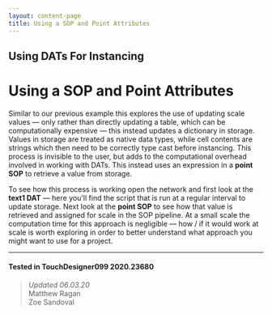 ```yaml
---
layout: content-page
title: Using a SOP and Point Attributes
---
```


## Using DATs For Instancing
# Using a SOP and Point Attributes

Similar to our previous example this explores the use of updating scale values — only rather than directly updating a table, which can be computationally expensive — this instead updates a dictionary in storage. Values in storage are treated as native data types, while cell contents are strings which then need to be correctly type cast before instancing. This process is invisible to the user, but adds to the computational overhead involved in working with DATs. This instead uses an expression in a **point SOP** to retrieve a value from storage.

To see how this process is working open the network and first look at the **text1 DAT** — here you'll find the script that is run at a regular interval to update storage. Next look at the **point SOP** to see how that value is retrieved and assigned for scale in the SOP pipeline. At a small scale the computation time for this approach is negligible — how / if it would work at scale is worth exploring in order to better understand what approach you might want to use for a project. 

---

#### Tested in TouchDesigner099 2020.23680 
>*Updated 06.03.20*  
Matthew Ragan  
Zoe Sandoval  
